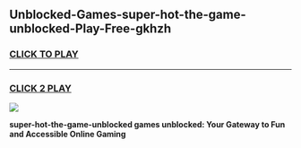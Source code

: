 
## Unblocked-Games-super-hot-the-game-unblocked-Play-Free-gkhzh
<h3>
<a href="https://premium76.site?title=super-hot-the-game-unblocked&ref=23A">CLICK TO PLAY</a></h3>
<hr>

<h3>
<a href="https://premium76.site?title=super-hot-the-game-unblocked&ref=23A">CLICK 2 PLAY</a>
  
</h3>

<a href="https://premium76.site?title=super-hot-the-game-unblocked&ref=23A"><img src="https://clearcache.store/games.png"></a>


**super-hot-the-game-unblocked games unblocked: Your Gateway to Fun and Accessible Online Gaming**
